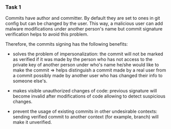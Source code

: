 ### Task 1

Commits have author and committer. By default they are set to ones in git config but can be changed by the user. This way, a malicious user can add malware modifications under another person's name but commit signature verification helps to avoid this problem.

Therefore, the commits signing has the following benefits:

- solves the problem of impersonalization: the commit will not be marked as verified if it was made by the person who has not access to the private key of another person under who's name he/she would like to make the commit => helps distinguish a commit made by a real user from a commit possibly made by another user who has changed their info to someone else's.

- makes visible unauthorized changes of code: previous signature will become invalid after modifications of code allowing to detect suspicious changes.

- prevent the usage of existing commits in other undesirable contexts: sending verified commit to another context (for example, branch) will make it unverified.
